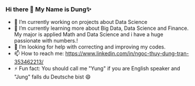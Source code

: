 ### Hi there 👋 My Name is Dung✨
- 🔭 I’m currently working on projects about Data Science 
- 🌱 I’m currently learning more about Big Data, Data Science and Finance. My major is applied Math and Data Science and i have a huge passionate with numbers.!
- 🤔 I’m looking for help with correcting and improving my codes.
- 📫 How to reach me: https://www.linkedin.com/in/ngoc-thuy-dung-tran-353462213/
- ⚡ Fun fact: You should call me "Yung" if you are English speaker and "Jung" falls du Deutsche bist 😄
<!--
**TranNTD/TranNTD** is a ✨ _special_ ✨ repository because its `README.md` (this file) appears on your GitHub profile.

Here are some ideas to get you started:

- 🔭 I’m currently working on ...
- 🌱 I’m currently learning ...
- 👯 I’m looking to collaborate on ...
- 🤔 I’m looking for help with ...
- 💬 Ask me about ...
- 📫 How to reach me: ...
- 😄 Pronouns: ...
- ⚡ Fun fact: ...
-->
